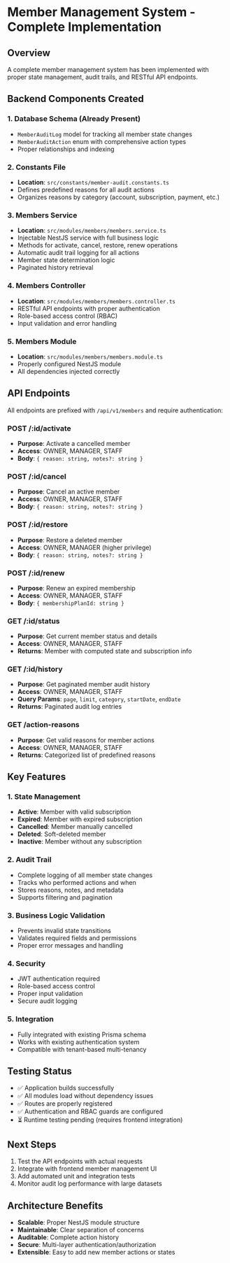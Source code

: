 # Member Management System - Complete Implementation

## Overview
A complete member management system has been implemented with proper state management, audit trails, and RESTful API endpoints.

## Backend Components Created

### 1. Database Schema (Already Present)
- `MemberAuditLog` model for tracking all member state changes
- `MemberAuditAction` enum with comprehensive action types
- Proper relationships and indexing

### 2. Constants File
- **Location**: `src/constants/member-audit.constants.ts`
- Defines predefined reasons for all audit actions
- Organizes reasons by category (account, subscription, payment, etc.)

### 3. Members Service
- **Location**: `src/modules/members/members.service.ts` 
- Injectable NestJS service with full business logic
- Methods for activate, cancel, restore, renew operations
- Automatic audit trail logging for all actions
- Member state determination logic
- Paginated history retrieval

### 4. Members Controller
- **Location**: `src/modules/members/members.controller.ts`
- RESTful API endpoints with proper authentication
- Role-based access control (RBAC)
- Input validation and error handling

### 5. Members Module
- **Location**: `src/modules/members/members.module.ts`
- Properly configured NestJS module
- All dependencies injected correctly

## API Endpoints

All endpoints are prefixed with `/api/v1/members` and require authentication:

### POST /:id/activate
- **Purpose**: Activate a cancelled member
- **Access**: OWNER, MANAGER, STAFF
- **Body**: `{ reason: string, notes?: string }`

### POST /:id/cancel  
- **Purpose**: Cancel an active member
- **Access**: OWNER, MANAGER, STAFF
- **Body**: `{ reason: string, notes?: string }`

### POST /:id/restore
- **Purpose**: Restore a deleted member
- **Access**: OWNER, MANAGER (higher privilege)
- **Body**: `{ reason: string, notes?: string }`

### POST /:id/renew
- **Purpose**: Renew an expired membership
- **Access**: OWNER, MANAGER, STAFF
- **Body**: `{ membershipPlanId: string }`

### GET /:id/status
- **Purpose**: Get current member status and details
- **Access**: OWNER, MANAGER, STAFF
- **Returns**: Member with computed state and subscription info

### GET /:id/history
- **Purpose**: Get paginated member audit history
- **Access**: OWNER, MANAGER, STAFF
- **Query Params**: `page`, `limit`, `category`, `startDate`, `endDate`
- **Returns**: Paginated audit log entries

### GET /action-reasons
- **Purpose**: Get valid reasons for member actions
- **Access**: OWNER, MANAGER, STAFF
- **Returns**: Categorized list of predefined reasons

## Key Features

### 1. State Management
- **Active**: Member with valid subscription
- **Expired**: Member with expired subscription  
- **Cancelled**: Member manually cancelled
- **Deleted**: Soft-deleted member
- **Inactive**: Member without any subscription

### 2. Audit Trail
- Complete logging of all member state changes
- Tracks who performed actions and when
- Stores reasons, notes, and metadata
- Supports filtering and pagination

### 3. Business Logic Validation
- Prevents invalid state transitions
- Validates required fields and permissions
- Proper error messages and handling

### 4. Security
- JWT authentication required
- Role-based access control
- Proper input validation
- Secure audit logging

### 5. Integration
- Fully integrated with existing Prisma schema
- Works with existing authentication system
- Compatible with tenant-based multi-tenancy

## Testing Status
- ✅ Application builds successfully
- ✅ All modules load without dependency issues
- ✅ Routes are properly registered
- ✅ Authentication and RBAC guards are configured
- ⏳ Runtime testing pending (requires frontend integration)

## Next Steps
1. Test the API endpoints with actual requests
2. Integrate with frontend member management UI
3. Add automated unit and integration tests
4. Monitor audit log performance with large datasets

## Architecture Benefits
- **Scalable**: Proper NestJS module structure
- **Maintainable**: Clear separation of concerns
- **Auditable**: Complete action history
- **Secure**: Multi-layer authentication/authorization
- **Extensible**: Easy to add new member actions or states
